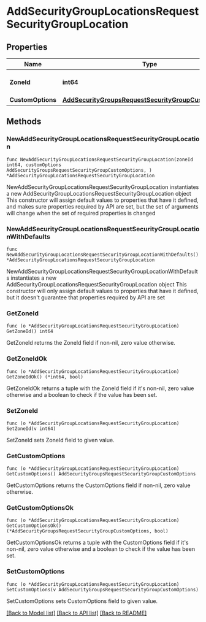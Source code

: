 # AddSecurityGroupLocationsRequestSecurityGroupLocation

## Properties

Name | Type | Description | Notes
------------ | ------------- | ------------- | -------------
**ZoneId** | **int64** | The ID of the Zone (Cloud) | 
**CustomOptions** | [**AddSecurityGroupsRequestSecurityGroupCustomOptions**](AddSecurityGroupsRequestSecurityGroupCustomOptions.md) |  | 

## Methods

### NewAddSecurityGroupLocationsRequestSecurityGroupLocation

`func NewAddSecurityGroupLocationsRequestSecurityGroupLocation(zoneId int64, customOptions AddSecurityGroupsRequestSecurityGroupCustomOptions, ) *AddSecurityGroupLocationsRequestSecurityGroupLocation`

NewAddSecurityGroupLocationsRequestSecurityGroupLocation instantiates a new AddSecurityGroupLocationsRequestSecurityGroupLocation object
This constructor will assign default values to properties that have it defined,
and makes sure properties required by API are set, but the set of arguments
will change when the set of required properties is changed

### NewAddSecurityGroupLocationsRequestSecurityGroupLocationWithDefaults

`func NewAddSecurityGroupLocationsRequestSecurityGroupLocationWithDefaults() *AddSecurityGroupLocationsRequestSecurityGroupLocation`

NewAddSecurityGroupLocationsRequestSecurityGroupLocationWithDefaults instantiates a new AddSecurityGroupLocationsRequestSecurityGroupLocation object
This constructor will only assign default values to properties that have it defined,
but it doesn't guarantee that properties required by API are set

### GetZoneId

`func (o *AddSecurityGroupLocationsRequestSecurityGroupLocation) GetZoneId() int64`

GetZoneId returns the ZoneId field if non-nil, zero value otherwise.

### GetZoneIdOk

`func (o *AddSecurityGroupLocationsRequestSecurityGroupLocation) GetZoneIdOk() (*int64, bool)`

GetZoneIdOk returns a tuple with the ZoneId field if it's non-nil, zero value otherwise
and a boolean to check if the value has been set.

### SetZoneId

`func (o *AddSecurityGroupLocationsRequestSecurityGroupLocation) SetZoneId(v int64)`

SetZoneId sets ZoneId field to given value.


### GetCustomOptions

`func (o *AddSecurityGroupLocationsRequestSecurityGroupLocation) GetCustomOptions() AddSecurityGroupsRequestSecurityGroupCustomOptions`

GetCustomOptions returns the CustomOptions field if non-nil, zero value otherwise.

### GetCustomOptionsOk

`func (o *AddSecurityGroupLocationsRequestSecurityGroupLocation) GetCustomOptionsOk() (*AddSecurityGroupsRequestSecurityGroupCustomOptions, bool)`

GetCustomOptionsOk returns a tuple with the CustomOptions field if it's non-nil, zero value otherwise
and a boolean to check if the value has been set.

### SetCustomOptions

`func (o *AddSecurityGroupLocationsRequestSecurityGroupLocation) SetCustomOptions(v AddSecurityGroupsRequestSecurityGroupCustomOptions)`

SetCustomOptions sets CustomOptions field to given value.



[[Back to Model list]](../README.md#documentation-for-models) [[Back to API list]](../README.md#documentation-for-api-endpoints) [[Back to README]](../README.md)


